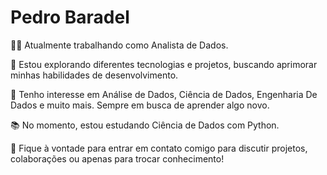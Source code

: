# Pedro Baradel

👨‍💻 Atualmente trabalhando como Analista de Dados.

🔭 Estou explorando diferentes tecnologias e projetos, buscando aprimorar minhas habilidades de desenvolvimento.

🌱 Tenho interesse em Análise de Dados, Ciência de Dados, Engenharia De Dados e muito mais. Sempre em busca de aprender algo novo.

📚 No momento, estou estudando Ciência de Dados com Python.

💬 Fique à vontade para entrar em contato comigo para discutir projetos, colaborações ou apenas para trocar conhecimento!
